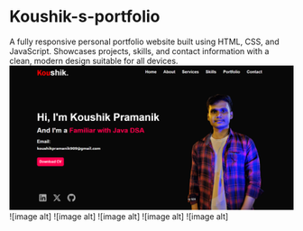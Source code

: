 # Koushik-s-portfolio
A fully responsive personal portfolio website built using HTML, CSS, and JavaScript. Showcases projects, skills, and contact information with a clean, modern design suitable for all devices.
![image alt](https://github.com/Koushik-Pramanik/Koushik-s-portfolio/blob/main/Screenshot%202025-08-01%20083044.png?raw=true)
![image alt]
![image alt]
![image alt]
![image alt]
![image alt]
